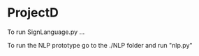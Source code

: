 # ProjectD

To run SignLanguage.py
...

To run the NLP prototype go to the ./NLP folder and run "nlp.py"